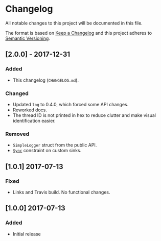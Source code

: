 # Changelog
All notable changes to this project will be documented in this file.

The format is based on [Keep a Changelog](http://keepachangelog.com/en/1.0.0/)
and this project adheres to [Semantic Versioning](http://semver.org/spec/v2.0.0.html).

## [2.0.0] - 2017-12-31
### Added
- This changelog (`CHANGELOG.md`).

### Changed
- Updated `log` to 0.4.0, which forced some API changes.
- Reworked docs.
- The thread ID is not printed in hex to reduce clutter and make visual
  identification easier.

### Removed
- `SimpleLogger` struct from the public API.
- [`Sync`](https://doc.rust-lang.org/std/marker/trait.Sync.html) constraint on
  custom sinks.

## [1.0.1] 2017-07-13
### Fixed
- Links and Travis build. No functional changes.

## [1.0.0] 2017-07-13
### Added
- Initial release
